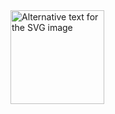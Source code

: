 <img src="https://zyne-bot.vercel.app/api/image?width=1000&height=200&fill=ffffff&text=siri" alt="Alternative text for the SVG image" width="150" />
